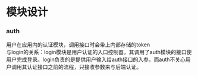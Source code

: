 # 模块设计
### auth 
用户在应用内的认证模块，调用接口时会带上内部存储的token<br/>
与login的关系：login模块是用户认证的入口控制器，其调用了auth模块的接口使用户完成登录。login负责的是提供用户输入给auth接口的入参，而auth不关心用户调用其认证接口之前的流程，只接收参数来与后端认证。

